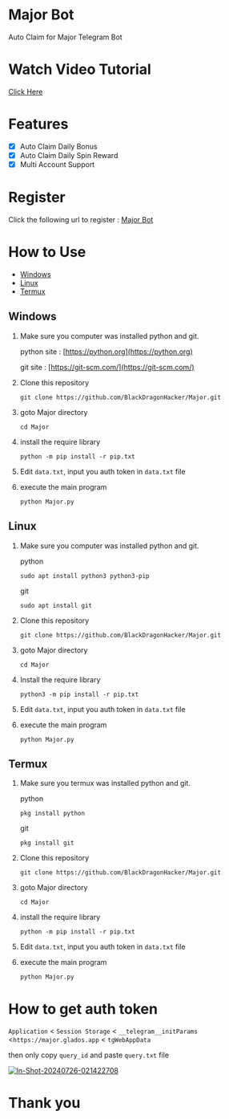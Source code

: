 # Major Bot

Auto Claim for Major Telegram Bot

# Watch Video Tutorial
[Click Here](https://youtu.be/6ZPwzPVNArU)

# Features

- [x] Auto Claim Daily Bonus
- [x] Auto Claim Daily Spin Reward
- [x] Multi Account Support

# Register

Click the following url to register : [Major Bot](https://t.me/major/start?startapp=2210217271-5496274031)

# How to Use
- [Windows](#windows)
- [Linux](#linux)
- [Termux](#termux)
## Windows 

1. Make sure you computer was installed python and git.
   
   python site : [https://python.org](https://python.org)
   
   git site : [https://git-scm.com/](https://git-scm.com/)

2. Clone this repository
   ```shell
   git clone https://github.com/BlackDragonHacker/Major.git
   ```

3. goto Major directory
   ```
   cd Major
   ```

4. install the require library
   ```
   python -m pip install -r pip.txt
   ```

5. Edit `data.txt`, input you auth token in `data.txt` file

6. execute the main program 
   ```
   python Major.py
   ```

## Linux

1. Make sure you computer was installed python and git.
   
   python
   ```shell
   sudo apt install python3 python3-pip
   ```
   git
   ```shell
   sudo apt install git
   ```

2. Clone this repository
   
   ```shell
   git clone https://github.com/BlackDragonHacker/Major.git
   ```

3. goto Major directory

   ```shell
   cd Major
   ```

4. Install the require library
   
   ```
   python3 -m pip install -r pip.txt
   ```

5. Edit `data.txt`, input you auth token in `data.txt` file

6. execute the main program 
   ```
   python Major.py
   ```

## Termux

1. Make sure you termux was installed python and git.
   
   python
   ```
   pkg install python
   ```

   git
   ```
   pkg install git
   ```

2. Clone this repository
   ```shell
   git clone https://github.com/BlackDragonHacker/Major.git
   ```

3. goto Major directory
   ```
   cd Major
   ```

4. install the require library
   ```
   python -m pip install -r pip.txt
   ```

5. Edit `data.txt`, input you auth token in `data.txt` file

6. execute the main program 
   ```
   python Major.py
   ```


# How to get auth token

`Application` < `Session Storage` < `__telegram__initParams` <`https://major.glados.app` < `tgWebAppData`

then only copy `query_id` and  paste `query.txt` file

<a href="https://ibb.co/HVxHj7k"><img src="https://i.ibb.co/yXYQr0b/In-Shot-20240726-021422708.jpg" alt="In-Shot-20240726-021422708" border="0"></a>

# Thank you
